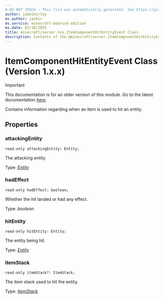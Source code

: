 ```yaml
---
# DO NOT TOUCH — This file was automatically generated. See https://github.com/mojang/minecraftapidocsgenerator to modify descriptions, examples, etc.
author: jakeshirley
ms.author: jashir
ms.service: minecraft-bedrock-edition
ms.date: 02/10/2025
title: minecraft/server-1xx.ItemComponentHitEntityEvent Class
description: Contents of the @minecraft/server.ItemComponentHitEntityEvent class (Version 1.x.x).
---
```

# ItemComponentHitEntityEvent Class (Version 1.x.x)

> [!IMPORTANT]
> This documentation is for an older version of this module. Go to the latest documentation [*here*](../../../scriptapi/minecraft/server/ItemComponentHitEntityEvent.md).

Contains information regarding when an item is used to hit an entity.

## Properties

### **attackingEntity**
`read-only attackingEntity: Entity;`

The attacking entity.

Type: [*Entity*](Entity.md)

### **hadEffect**
`read-only hadEffect: boolean;`

Whether the hit landed or had any effect.

Type: *boolean*

### **hitEntity**
`read-only hitEntity: Entity;`

The entity being hit.

Type: [*Entity*](Entity.md)

### **itemStack**
`read-only itemStack?: ItemStack;`

The item stack used to hit the entity.

Type: [*ItemStack*](ItemStack.md)
